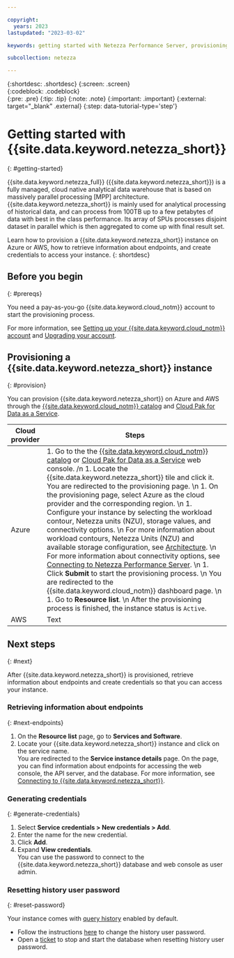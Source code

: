 ```yaml
---

copyright:
  years: 2023
lastupdated: "2023-03-02"

keywords: getting started with Netezza Performance Server, provisioning Netezza Performance Server

subcollection: netezza

---
```


{:shortdesc: .shortdesc}
{:screen: .screen}  
{:codeblock: .codeblock}  
{:pre: .pre}
{:tip: .tip}
{:note: .note}
{:important: .important}
{:external: target="_blank" .external}
{:step: data-tutorial-type='step'}


# Getting started with {{site.data.keyword.netezza_short}}
{: #getting-started}

{{site.data.keyword.netezza_full}} ({{site.data.keyword.netezza_short}}) is a fully managed, cloud native analytical data warehouse that is based on massively parallel processing [MPP] architecture. {{site.data.keyword.netezza_short}} is mainly used for analytical processing of historical data, and can process from 100TB up to a few petabytes of data with best in the class performance. Its array of SPUs processes disjoint dataset in parallel which is then aggregated to come up with final result set.

Learn how to provision a {{site.data.keyword.netezza_short}} instance on Azure or AWS, how to retrieve information about endpoints, and create credentials to access your instance.
{: shortdesc}

## Before you begin
{: #prereqs}

You need a pay-as-you-go {{site.data.keyword.cloud_notm}} account to start the provisioning process.

For more information, see [Setting up your {{site.data.keyword.cloud_notm}} account](https://cloud.ibm.com/docs/account?topic=account-account-getting-started) and [Upgrading your account](https://cloud.ibm.com/docs/account?topic=account-upgrading-account).

## Provisioning a {{site.data.keyword.netezza_short}} instance
{: #provision}

You can provision {{site.data.keyword.netezza_short}} on Azure and AWS through the [{{site.data.keyword.cloud_notm}} catalog](https://cloud.ibm.com/catalog) and [Cloud Pak for Data as a Service](https://dataplatform.cloud.ibm.com/).

| Cloud provider      | Steps |
| -----------         | ----------- |
| Azure               | 1. Go to the the [{{site.data.keyword.cloud_notm}} catalog](https://cloud.ibm.com/catalog) or [Cloud Pak for Data as a Service](https://dataplatform.cloud.ibm.com/) web console.  /n 1. Locate the {{site.data.keyword.netezza_short}} tile and click it. You are redirected to the provisioning page. \n 1. On the provisioning page, select Azure as the cloud provider and the corresponding region. \n 1. Configure your instance by selecting the workload contour, Netezza units (NZU), storage values, and connectivity options.  \n For more information about workload contours, Netezza Units (NZU) and available storage configuration, see [Architecture](/docs/netezza?topic=netezza-compute-isolation&interface=ui).  \n For more information about connectivity options, see [Connecting to Netezza Performance Server](/docs/netezza?topic=netezza-connecting&interface=ui). \n 1. Click **Submit** to start the provisioning process.  \n You are redirected to the {{site.data.keyword.cloud_notm}} dashboard page. \n 1. Go to **Resource list**.  \n After the provisioning process is finished, the instance status is `Active`. |
| AWS                 | Text        |




## Next steps
{: #next}

After {{site.data.keyword.netezza_short}} is provisioned, retrieve information about endpoints and create credentials so that you can access your instance.

### Retrieving information about endpoints
{: #next-endpoints}

1. On the **Resource list** page, go to **Services and Software**. 
1. Locate your {{site.data.keyword.netezza_short}} instance and click on the service name.  
   You are redirected to the **Service instance details** page. On the page, you can find information about endpoints for accessing the web console, the API server, and the database. For more information, see [Connecting to {{site.data.keyword.netezza_short}}](/docs/netezza?topic=netezza-connecting).

### Generating credentials
{: #generate-credentials}

1. Select **Service credentials > New credentials > Add**.
1. Enter the name for the new credential.
1. Click **Add**.   
1. Expand **View credentials**.     
   You can use the password to connect to the {{site.data.keyword.netezza_short}} database and web console as user admin.

### Resetting history user password
{: #reset-password}

Your instance comes with [query history](https://www.ibm.com/docs/en/netezza?topic=administrators-collecting-data-history) enabled by default.

- Follow the instructions [here](https://www.ibm.com/support/pages/changing-query-history-users-password) to change the history user password.
- Open a [ticket](https://www.ibm.com/support/pages/changing-query-history-users-password) to stop and start the database when resetting history user password.
